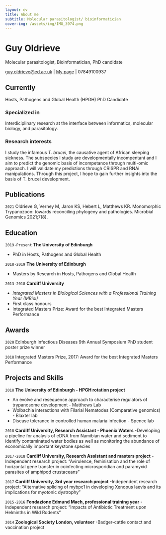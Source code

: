 ```yaml
---
layout: cv
title: About me
subtitle: Molecular parasitologist/ bioinformatician
cover-img: /assets/img/IMG_3974.png
---
```

# Guy Oldrieve
Molecular parasitologist, Bioinformatician, PhD candidate

<div id="webaddress">
<a href="guy.oldrieve@ed.ac.uk">guy.oldrieve@ed.ac.uk</a>
| <a href="https://goldrieve.github.io">My page</a> | 07849100937
</div>

## Currently

Hosts, Pathogens and Global Health (HPGH) PhD Candidate

### Specialized in

Interdiciplinary research at the interface between informatics, molecular biology, and parasitology.

### Research interests

I study the infamous _T. brucei_, the causative agent of African sleeping sickness. The subspecies I study are developmentally incompentant and I aim to predict the genomic basis of incompetance through multi-omic approach. I will validate my predictions through CRISPR and RNAi manipulations. Through this project, I hope to gain further insights into the basis of T. brucei development.

## Publications

`2021`
Oldrieve G, Verney M, Jaron KS, Hebert L, Matthews KR. Monomorphic Trypanozoon: towards reconciling phylogeny and pathologies. Microbial Genomics 2021;7(8).

## Education

`2019-Present`
__The University of Edinburgh__
- PhD in Hosts, Pathogens and Global Health 

`2018-2019`
__The University of Edinburgh__
- Masters by Research in Hosts, Pathogens and Global Health

`2013-2018`
__Cardiff University__
- _Integrated Masters in Biological Sciences with a Professional Training Year (MBiol)_
- First class honours
-	Integrated Masters Prize: Award for the best Integrated Masters Performance

## Awards

`2020`
Edinburgh Infectious Diseases 9th Annual Symposium PhD student poster prize winner

`2018`
Integrated Masters Prize, 2017: Award for the best Integrated Masters Performance

## Projects and Skills

`2018`
__The University of Edinburgh - HPGH rotation project__
- An evolve and resequence approach to characterise regulators of trypanosome development - Matthews Lab
- Wolbachia interactions with Filarial Nematodes (Comparative genomics) - Blaxter lab
- Disease tolerance in controlled human malaria infection - Spence lab

`2018`
__Cardiff University, Research Assistant - Phoenix Waters__
-Developing a pipeline for analysis of eDNA from Namibian water and sediment to identify contaminated water bodies as well as monitoring the abundance of economically important keystone species

`2017-2018`
__Cardiff University, Research Assistant and masters project__
-Independent research project: “Avirulence, feminisation and the role of horizontal gene transfer in coinfecting microsporidian and paramyxid parasites of amphipod crustaceans”

`2017`
__Cardiff University, 3rd year research project__
-Independent research project: “Alternative splicing of mybpc1 in developing Xenopus laevis and its implications for myotonic dystrophy”

`2015-2016`
__Fondazione Edmund Mach, professional training year__
-Independent research project: “Impacts of Antibiotic Treatment upon Helminths in Wild Rodents”

`2014`
__Zoological Society London, volunteer__
-Badger-cattle contact and vaccination project

<!-- A list is also available [online](http://scholar.google.co.uk/citations?user=LTOTl0YAAAAJ) -->

<!-- ### Footer

Last updated: May 2013 -->
